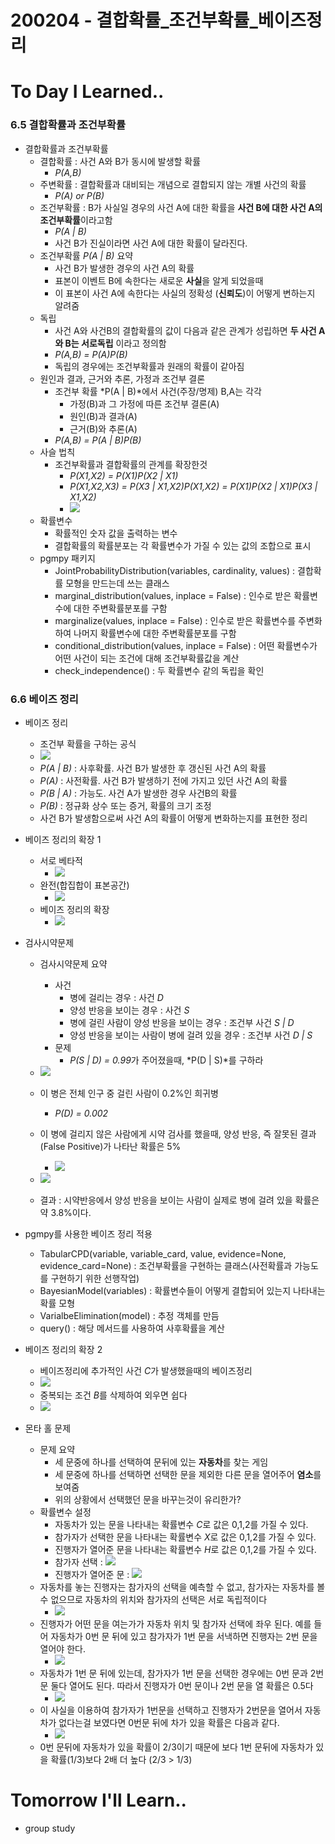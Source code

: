 # 200204 - 결합확률_조건부확률_베이즈정리
# To Day I Learned..

### 6.5 결합확률과 조건부확률
- 결합확률과 조건부확률
	- 결합확률 : 사건 A와 B가 동시에 발생할 확률
    	- *P(A,B)*
	- 주변확률 : 결합확률과 대비되는 개념으로 결합되지 않는 개별 사건의 확률
    	- *P(A) or P(B)*
	- 조건부확률 : B가 사실일 경우의 사건 A에 대한 확률을 **사건 B에 대한 사건 A의 조건부확률**이라고함
    	- *P(A | B)*
		- 사건 B가 진실이라면 사건 A에 대한 확률이 달라진다.
    - 조건부확률 *P(A | B)* 요약
        - 사건 B가 발생한 경우의 사건 A의 확률
        - 표본이 이벤트 B에 속한다는 새로운 **사실**을 알게 되었을때
        - 이 표본이 사건 A에 속한다는 사실의 정확성 (**신뢰도**)이 어떻게 변하는지 알려줌
    - 독립
        - 사건 A와 사건B의 결합확률의 값이 다음과 같은 관계가 성립하면 **두 사건 A와 B는 서로독립** 이라고 정의함
        - *P(A,B) = P(A)P(B)*
		- 독립의 경우에는 조건부확률과 원래의 확률이 같아짐
    - 원인과 결과, 근거와 추론, 가정과 조건부 결론
        - 조건부 확률 *P(A | B)*에서 사건(주장/명제) B,A는 각각
            - 가정(B)과 그 가정에 따른 조건부 결론(A)
            - 원인(B)과 결과(A)
            - 근거(B)와 추론(A)
        - *P(A,B) = P(A | B)P(B)*
    - 사슬 법칙
        - 조건부확률과 결합확률의 관계를 확장한것
          - *P(X1,X2) = P(X1)P(X2 | X1)*
          - *P(X1,X2,X3) = P(X3 | X1,X2)P(X1,X2) = P(X1)P(X2 | X1)P(X3 | X1,X2)*
          - <img src = "https://latex.codecogs.com/gif.latex?P%28X_1%2C.....%2CX_N%29%20%3D%20P%28X_1%29%5CPi%5EN_%7BI%3D2%7DP%28X_I%7CX_1%2C....%2CX_%7Bi-1%7D%29"/>
    - 확률변수
        - 확률적인 숫자 값을 출력하는 변수
        - 결합확률의 확률분포는 각 확률변수가 가질 수 있는 값의 조합으로 표시
    - pgmpy 패키지
        - JointProbabilityDistribution(variables, cardinality, values) : 결합확률 모형을 만드는데 쓰는 클래스
        - marginal_distribution(values, inplace = False) : 인수로 받은 확률변수에 대한 주변확률분포를 구함
        - marginalize(values, inplace = False) : 인수로 받은 확률변수를 주변화하여 나머지 확률변수에 대한 주변확률분포를 구함
        - conditional_distribution(values, inplace = False) : 어떤 확률변수가 어떤 사건이 되는 조건에 대해 조건부확률값을 계산
        - check_independence() : 두 확률변수 같의 독립을 확인

### 6.6 베이즈 정리
- 베이즈 정리
    - 조건부 확률을 구하는 공식
    - <img src = "https://latex.codecogs.com/gif.latex?P%28A%7CB%29%20%3D%20%7BP%28B%7CA%29P%28A%29%20%5Cover%20P%28B%29%7D"/>
    - *P(A | B)* : 사후확률. 사건 B가 발생한 후 갱신된 사건 A의 확률
    - *P(A)* : 사전확률. 사건 B가 발생하기 전에 가지고 있던 사건 A의 확률 
	- *P(B | A)* : 가능도. 사건 A가 발생한 경우 사건B의 확률
	- *P(B)* : 정규화 상수 또는 증거, 확률의 크기 조정
	- 사건 B가 발생함으로써 사건 A의 확률이 어떻게 변화하는지를 표현한 정리
- 베이즈 정리의 확장 1
    - 서로 베타적 
      - <img src ="https://latex.codecogs.com/gif.latex?A_i%20%5Ccap%20A_j" />
	- 완전(합집합이 표본공간) 
    	- <img src ="https://latex.codecogs.com/gif.latex?A_1%20%5Ccup%20A_2%20%5Ccup%20%5Cdots%20%3D%20%5COmega"/>
  	-  베이즈 정리의 확장
     	-  <img src = "https://latex.codecogs.com/gif.latex?P%28A_1%7CB%29%20%3D%20%5Cdfrac%7BP%28B%7CA_1%29P%28A_1%29%7D%7BP%28B%29%7D%20%5C%5C%20%3D%20%5Cdfrac%7BP%28B%7CA_1%29P%28A_1%29%7D%7B%5Csum_i%20P%28A_i%2C%20B%29%7D%20%5C%5C%20%3D%20%5Cdfrac%7BP%28B%7CA_1%29P%28A_1%29%7D%7B%5Csum_i%20P%28B%7CA_i%29P%28A_i%29%7D"/>

- 검사시약문제
    - 검사시약문제 요약
      - 사건
        - 병에 걸리는 경우 : 사건 *D*
        - 양성 반응을 보이는 경우 : 사건 *S*
		- 병에 걸린 사람이 양성 반응을 보이는 경우 : 조건부 사건 *S | D*
		- 양성 반응을 보이는 사람이 병에 걸려 있을 경우 : 조건부 사건 *D | S*
      - 문제
        - *P(S | D) = 0.99*가 주어졌을때, *P(D | S)*를 구하라
    - <img src = "https://latex.codecogs.com/gif.latex?P%28D%7CS%29%20%3D%20%5Cdfrac%7BP%28S%7CD%29P%28D%29%7D%7BP%28S%29%7D"/>
    - 이 병은 전체 인구 중 걸린 사람이 0.2%인 희귀병
        - *P(D) = 0.002*
    - 이 병에 걸리지 않은 사람에게 시약 검사를 했을때, 양성 반응, 즉 잘못된 결과(False Positive)가 나타난 확률은 5%
        - <img src ="https://latex.codecogs.com/gif.latex?P%28S%7CD%5EC%29%20%3D%200.05"/>
    
    - <img src ="https://latex.codecogs.com/gif.latex?P%28D%7CS%29%20%3D%20%5Cdfrac%7BP%28S%7CD%29P%28D%29%7D%7BP%28S%29%7D%20%5C%5C%20%3D%20%5Cdfrac%7BP%28S%7CD%29P%28D%29%7D%7BP%28S%2CD%29%20&plus;%20P%28S%2CD%5EC%29%7D%20%5C%5C%20%3D%20%5Cdfrac%7BP%28S%7CD%29P%28D%29%7D%7BP%28S%7CD%29P%28D%29%20&plus;%20P%28S%7CD%5EC%29P%28D%5EC%29%7D%20%5C%5C%20%3D%20%5Cdfrac%7BP%28S%7CD%29P%28D%29%7D%7BP%28S%7CD%29P%28D%29%20&plus;%20P%28S%7CD%5EC%29%281-P%28D%29%29%7D%20%5C%5C%20%3D%20%5Cdfrac%7B0.99%20%5Ccdot%200.002%7D%7B0.99%20%5Ccdot%200.002%20&plus;%200.05%20%5Ccdot%20%281%20-%200.002%29%7D%20%5C%5C%20%3D%200.038"/>
    - 결과 : 시약반응에서 양성 반응을 보이는 사람이 실제로 병에 걸려 있을 확률은 약 3.8%이다.
- pgmpy를 사용한 베이즈 정리 적용
    - TabularCPD(variable, variable_card, value, evidence=None, evidence_card=None) : 조건부확률을 구현하는 클래스(사전확률과 가능도를 구현하기 위한 선행작업)
    - BayesianModel(variables) : 확률변수들이 어떻게 결합되어 있는지 나타내는 확률 모형
    - VarialbeElimination(model) : 추정 객체를 만듬
    - query() : 해당 메서드를 사용하여 사후확률을 계산
- 베이즈 정리의 확장 2
    - 베이즈정리에 추가적인 사건 *C*가 발생했을때의 베이즈정리
    - <img src = "https://latex.codecogs.com/gif.latex?P%28A%7CB%2CC%29%20%3D%20%5Cdfrac%7BP%28C%7CA%2CB%29P%28A%7CB%29%7D%7BP%28C%7CB%29%7D"/>
    - 중복되는 조건 *B*를 삭제하여 외우면 쉽다
    - <img src = "https://latex.codecogs.com/gif.latex?P%28A%7CC%29%20%3D%20%5Cdfrac%7BP%28C%7CA%29P%28A%29%7D%7BP%28C%29%7D"/>
- 몬타 홀 문제
  - 문제 요약
    - 세 문중에 하나를 선택하여 문뒤에 있는 **자동차**를 찾는 게임
    - 세 문중에 하나를 선택하면 선택한 문을 제외한 다른 문을 열어주어 **염소**를 보여줌
    - 위의 상황에서 선택했던 문을 바꾸는것이 유리한가?
  - 확률변수 설정
    - 자동차가 있는 문을 나타내는 확률변수 *C*로 값은 0,1,2를 가질 수 있다.
    - 참가자가 선택한 문을 나타내는 확률변수 *X*로 값은 0,1,2를 가질 수 있다.
    - 진행자가 열어준 문을 나타내는 확률변수 *H*로 값은 0,1,2를 가질 수 있다.
    - 참가자 선택 : <img src = "https://latex.codecogs.com/gif.latex?X_1"/>
    - 진행자가 열어준 문 : <img src ="https://latex.codecogs.com/gif.latex?H_2"/>
  - 자동차를 놓는 진행자는 참가자의 선택을 예측할 수 없고, 참가자는 자동차를 볼 수 없으므로 자동차의 위치와 참가자의 선택은 서로 독립적이다
    - <img src = "https://latex.codecogs.com/gif.latex?P%28C%2CX%29%20%3D%20P%28C%29P%28X%29"/>
  - 진행자가 어떤 문을 여는가가 자동차 위치 및 참가자 선택에 좌우 된다. 예를 들어 자동차가 0번 문 뒤에 있고 참가자가 1번 문을 서낵하면 진행자는 2번 문을 열어야 한다.
    - <img src ="https://latex.codecogs.com/gif.latex?%5C%5CP%28H_0%7CC_0%2CX_1%29%20%3D%200%20%5C%5C%20P%28H_1%7CC_0%2CX_1%29%20%3D%200%5C%5C%20P%28H_2%7CC_0%2CX_1%29%20%3D%201%5C%5C"/>
  - 자동차가 1번 문 뒤에 있는데, 참가자가 1번 문을 선택한 경우에는 0번 문과 2번문 둘다 열어도 된다. 따라서 진행자가 0번 문이나 2번 문을 열 확률은 0.5다
    - <img src = "https://latex.codecogs.com/gif.latex?%5C%5CP%28H_0%7CC_1%2CX_1%29%20%3D%20%5Cfrac12%20%5C%5CP%28H_1%7CC_1%2CX_1%29%20%3D%200%20%5C%5CP%28H_2%7CC_1%2CX_1%29%20%3D%20%5Cfrac12"/>
  - 이 사실을 이용하여 참가자가 1번문을 선택하고 진행자가 2번문을 열어서 자동차가 없다는걸 보였다면 0번문 뒤에 차가 있을 확률은 다음과 같다.
    - <img src = "https://latex.codecogs.com/gif.latex?%5Cinline%20%5C%5CP%28C_0%5C%2C%7C%5C%2CX_1%2CH_2%29%20%3D%20%5Cdfrac%7BP%28C_0%2CX_1%2CH_2%29%7D%7BP%28X_1%2CH_2%29%7D%20%5C%5C%20%3D%20%5Cdfrac%7BP%28H_2%7CC_0%2CX_1%29P%28C_0%2CX_1%29%7D%7BP%28X_1%2CH_2%29%7D%20%5C%5C%20%3D%20%5Cdfrac%7BP%28C_0%29%7BP%28X_1%29%7D%7D%7BP%28H_2%7CX_1%29%7BP%28X_1%29%7D%7D%20%5C%5C%20%3D%20%5Cdfrac%7BP%28C_0%29%7D%7BP%28H_2%7CX_1%29%7D%20%5C%5C%20%3D%20%5Cdfrac%7BP%28C_0%29%7D%7BP%28H_2%2CC_0%7CX_1%29&plus;P%28H_2%2CC_1%7CX_1%29&plus;P%28H_2%2CC_2%7CX_1%29%7D%20%5C%5C%20%3D%20%5Cdfrac%7BP%28C_0%29%7D%7BP%28H_2%7CX_1%2CC_0%29P%28C_0%29&plus;P%28H_2%7CX_1%2CC_1%29P%28C_1%29&plus;P%28H_2%7CX_1%2CC_2%29P%28C_2%29%7D%20%5C%5C%20%3D%20%5Cdfrac%7B%5Cfrac13%7D%7B1%20%5Ccdot%20%5Cfrac13%20&plus;%20%5Cfrac12%5Ccdot%20%5Cfrac13%20&plus;%200%20%5Ccdot%20%5Cfrac13%7D%20%5C%5C%20%3D%20%5Cfrac23"/>
  - 0번 문뒤에 자동차가 있을 확률이 2/3이기 때문에 보다 1번 문뒤에 자동차가 있을 확률(1/3)보다 2배 더 높다 (2/3 > 1/3)
# Tomorrow I'll Learn..

- group study
